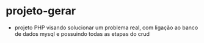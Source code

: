 # projeto-gerar
- projeto PHP visando solucionar um problema real, com ligação ao banco de dados mysql e possuindo todas as etapas do crud